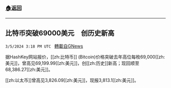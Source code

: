 ###  [:house:返回](README.md)
---


## 比特币突破69000美元　创历史新高
`3/5/2024 3:18 PM UTC ` [轉載自GNews](https://gnews.org/articles/2367587)

据HashKey网站报价，[[zh:比特币]] (Bitcoin)价格突破去年高位每枚69,000[[zh:美元]]，曾高见69,199.99[[zh:美元]]，创[[zh:历史]]新高；现回顺至68,386.27[[zh:美元]]。

[[zh:以太币]]曾高见3,826.09[[zh:美元]]，现报3,813.1[[zh:美元]]。
